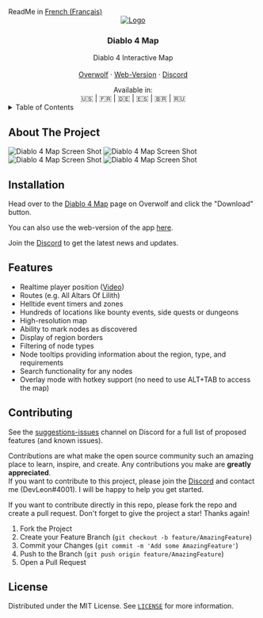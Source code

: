 <div align="left">
   ReadMe in <a href="README.fr.md"">French (Français)</a>
</div>

<div align="center">
  <a href="https://github.com/lmachens/diablo4.th.gl">
    <img src="assets/store/app-icon.png" alt="Logo" >
  </a>

<h3 align="center">Diablo 4 Map</h3>

  <p align="center">
    Diablo 4 Interactive Map
    <br />
    <br />
    <a href="https://www.overwolf.com/app/Leon_Machens-Diablo_4_Map">Overwolf</a>
    ·
    <a href="https://diablo4.th.gl/">Web-Version</a>
    ·
    <a href="https://discord.com/invite/NTZu8Px">Discord</a>
  </p>
</div>

<div align="center">
    Available in:<br />  🇺🇸 | 🇫🇷 | 🇩🇪 | 🇪🇸 | 🇧🇷 | 🇷🇺
</div

<!-- TABLE OF CONTENTS -->
<details>
  <summary>Table of Contents</summary>
  <ol>
    <li><a href="#about-the-project">About The Project</a></li>
    <li><a href="#installation">Installation</a></li>
    <li><a href="#features">Features</a></li>
    <li><a href="#contributing">Contributing</a></li>
    <li><a href="#license">License</a></li>
  </ol>
</details>

## About The Project

![Diablo 4 Map Screen Shot](assets/store/screenshot1.jpg)
![Diablo 4 Map Screen Shot](assets/store/screenshot2.jpg)
![Diablo 4 Map Screen Shot](assets/store/screenshot3.jpg)
![Diablo 4 Map Screen Shot](assets/store/screenshot4.jpg)

## Installation

Head over to the [Diablo 4 Map](https://www.overwolf.com/app/Leon_Machens-Diablo_4_Map) page on Overwolf and click the "Download" button.

You can also use the web-version of the app [here](https://diablo4.th.gl/).

Join the [Discord](https://discord.com/invite/NTZu8Px) to get the latest news and updates.

## Features

- Realtime player position ([Video](https://youtu.be/kSl2Fm6Fd1w))
- Routes (e.g. All Altars Of Lilith)
- Helltide event timers and zones
- Hundreds of locations like bounty events, side quests or dungeons
- High-resolution map
- Ability to mark nodes as discovered
- Display of region borders
- Filtering of node types
- Node tooltips providing information about the region, type, and requirements
- Search functionality for any nodes
- Overlay mode with hotkey support (no need to use ALT+TAB to access the map)

## Contributing

See the [suggestions-issues](https://discord.com/invite/NTZu8Px) channel on Discord for a full list of proposed features (and known issues).

Contributions are what make the open source community such an amazing place to learn, inspire, and create. Any contributions you make are **greatly appreciated**.<br />
If you want to contribute to this project, please join the [Discord](https://discord.com/invite/NTZu8Px) and contact me (DevLeon#4001). I will be happy to help you get started.

If you want to contribute directly in this repo, please fork the repo and create a pull request.
Don't forget to give the project a star! Thanks again!

1. Fork the Project
2. Create your Feature Branch (`git checkout -b feature/AmazingFeature`)
3. Commit your Changes (`git commit -m 'Add some AmazingFeature'`)
4. Push to the Branch (`git push origin feature/AmazingFeature`)
5. Open a Pull Request

## License

Distributed under the MIT License. See [`LICENSE`](LICENSE) for more information.
